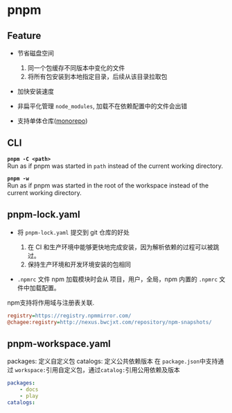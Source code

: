 # pnpm

## Feature
- 节省磁盘空间
  1. 同一个包缓存不同版本中变化的文件
  2. 将所有包安装到本地指定目录，后续从该目录拉取包

- 加快安装速度

- 非扁平化管理 `node_modules`, 加载不在依赖配置中的文件会出错

- 支持单体仓库([monorepo](https://monorepo.tools/))



## CLI
**`pnpm -C <path>`**   
Run as if pnpm was started in `path` instead of the current working directory.

**`pnpm -w`**   
Run as if pnpm was started in the root of the workspace instead of the current working directory.



## pnpm-lock.yaml
- 将 `pnpm-lock.yaml` 提交到 git 仓库的好处
    1. 在 CI 和生产环境中能够更快地完成安装，因为解析依赖的过程可以被跳过。
    2. 保持生产环境和开发环境安装的包相同

- `.npmrc` 文件
npm 加载模块时会从 项目，用户，全局，npm 内置的 `.npmrc` 文件中加载配置。

npm支持将作用域与注册表关联.

```ini
registry=https://registry.npmmirror.com/
@chagee:registry=http://nexus.bwcjxt.com/repository/npm-snapshots/
```


## pnpm-workspace.yaml
packages: 定义自定义包
catalogs: 定义公共依赖版本
在 `package.json`中支持通过 `workspace:`引用自定义包，通过`catalog:`引用公用依赖及版本

```yaml
packages:
    - docs
    - play
catalogs:
```
